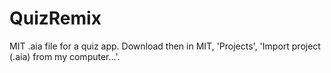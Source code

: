 # QuizRemix
MIT .aia file for a quiz app. Download then in MIT, 'Projects', 'Import project (.aia) from my computer...'.
